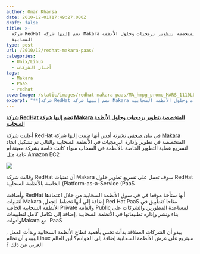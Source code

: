 ```yaml
---
author: Omar Kharsa
date: 2010-12-01T17:49:27.000Z
draft: false
title: >-
  شركة RedHat تضم إليها شركة Makara المتخصصة بتطوير برمجيات وحلول الأنظمة
  السحابية
type: post
url: /2010/12/redhat-makara-paas/
categories:
  - Unix/Linux
  - أخبار الشركات
tags:
  - Makara
  - PaaS
  - redhat
coverImage: /static/images/redhat-makara-paas/MA_hmpg_promo_MARS_1110LL.png
excerpt: "**[شركة RedHat تضم إليها شركة Makara المتخصصة بتطوير برمجيات وحلول الأنظمة السحابية](https://www.it-scoop.com/2010/12/redhat-makara-paas/)**\n\nأعلنت شركة RedHat في\_[بيان صحفي](http://www.redhat.com/about/news/prarchive/2010/makara.html) نشرته أمس أنها ضمت إليها شركة [Makara](http://www.makara.com/) المتخصصة في تطوير وإدارة البرمجيات في الأنظمة السحابية والتالي تم تشكيل اتحاد لتسريع عملية التطوير الخاصة بالأنظمة"
---
```

**[شركة RedHat تضم إليها شركة Makara المتخصصة بتطوير برمجيات وحلول الأنظمة السحابية](https://www.it-scoop.com/2010/12/redhat-makara-paas/)**

أعلنت شركة RedHat في [بيان صحفي](http://www.redhat.com/about/news/prarchive/2010/makara.html) نشرته أمس أنها ضمت إليها شركة [Makara](http://www.makara.com/) المتخصصة في تطوير وإدارة البرمجيات في الأنظمة السحابية والتالي تم تشكيل اتحاد لتسريع عملية التطوير الخاصة بالأنظمة في السحاب سواء كانت خاصة بشركة معينة أم عامة مثل Amazon EC2

![](/static/images/redhat-makara-paas/MA_hmpg_promo_MARS\_1110LL.png)

وقالت شركة RedHat أن تقنيات Makara سوف تعمل على تسريع تطوير حلول RedHat الخاصة باﻷنظمة السحابية (Platform-as-a-Service (PaaS

وأضافت RedHat أنها ستأخذ موقعا في في سوق الأنظمة السحابية من خلال اعتمادها لتقنيات Makara ,إضافة إلى أنها تخطط لتجعل Red Hat PaaS متاحا كتطبيق في الأنظمة السحابية الخاصة Private والعامة Public لمساعدة المطورين والشركات على بناء ونشر وإدارة تطبيقاتها في الأنظمة السحابية ,إضافة إلى تكامل كامل لتطبيقات وأدواتMakara مع  PaaS

يبدو أن الشركات العملاقة بدأت تحس بأهمية قطاع الأنظمة السحابية وبدأت العمل , ويبدو أن نظام Linux سيتربع على عرش الأنظمة السحابية إضافة إلى الخوادم؟ أين العالم العربي من ذلك ؟
